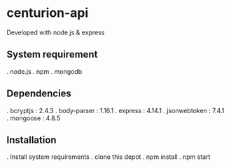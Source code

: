# centurion-api

Developed with node.js & express

## System requirement

. node.js
. npm
. mongodb

## Dependencies

. bcryptjs : 2.4.3
. body-parser : 1.16.1
. express : 4.14.1
. jsonwebtoken : 7.4.1
. mongoose : 4.8.5

## Installation

. Install system requirements
. clone this depot 
. npm install
. npm start
